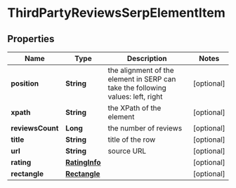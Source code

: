 

# ThirdPartyReviewsSerpElementItem


## Properties

| Name | Type | Description | Notes |
|------------ | ------------- | ------------- | -------------|
|**position** | **String** | the alignment of the element in SERP can take the following values: left, right |  [optional] |
|**xpath** | **String** | the XPath of the element |  [optional] |
|**reviewsCount** | **Long** | the number of reviews |  [optional] |
|**title** | **String** | title of the row |  [optional] |
|**url** | **String** | source URL |  [optional] |
|**rating** | [**RatingInfo**](RatingInfo.md) |  |  [optional] |
|**rectangle** | [**Rectangle**](Rectangle.md) |  |  [optional] |



